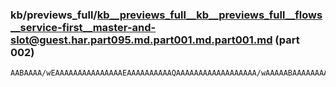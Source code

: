 ### kb/previews_full/kb__previews_full__kb__previews_full__flows__service-first__master-and-slot@guest.har.part095.md.part001.md.part001.md (part 002)

```md
AABAAAA/wEAAAAAAAAAAAAAAAEAAAAAAAAAAQAAAAAAAAAAAAAAAAAA/wAAAAABAAAAAAAAAQEAAAAAAAD/AAAAAAAAAAAAAAAAAQAAAQAAAAAAAAD/AAAAAAAAAAEBA
```

```
